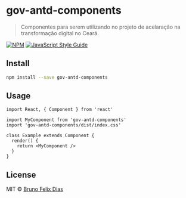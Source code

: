 # gov-antd-components

> Componentes para serem utilizando no projeto de acelaração na transformação digital no Ceará.

[![NPM](https://img.shields.io/npm/v/gov-antd-components.svg)](https://www.npmjs.com/package/gov-antd-components) [![JavaScript Style Guide](https://img.shields.io/badge/code_style-standard-brightgreen.svg)](https://standardjs.com)

## Install

```bash
npm install --save gov-antd-components
```

## Usage

```tsx
import React, { Component } from 'react'

import MyComponent from 'gov-antd-components'
import 'gov-antd-components/dist/index.css'

class Example extends Component {
  render() {
    return <MyComponent />
  }
}
```

## License

MIT © [Bruno Felix Dias](https://github.com/brufelix)
